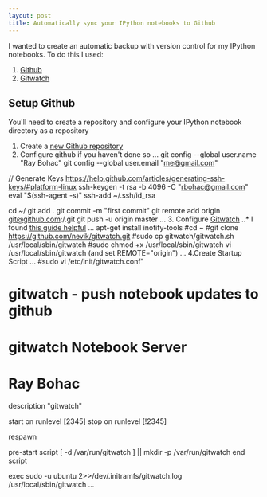 ```yaml
---
layout: post
title: Automatically sync your IPython notebooks to Github
---
```

I wanted to create an automatic backup with version control for my IPython notebooks. To do this I used:

1. [Github](https://github.com/)
2. [Gitwatch](https://github.com/nevik/gitwatch)

## Setup Github
You'll need to create a repository and configure your IPython notebook directory as a repository

1. Create a [new Github repository](https://help.github.com/articles/create-a-repo/)
2. Configure github if you haven't done so
...
git config --global user.name "Ray Bohac"
git config --global user.email "me@gmail.com"

// Generate Keys https://help.github.com/articles/generating-ssh-keys/#platform-linux
ssh-keygen -t rsa -b 4096 -C "rbohac@gmail.com"
eval "$(ssh-agent -s)"
ssh-add ~/.ssh/id_rsa

cd ~/<MYNOTEBOOKDIR>
git add .
git commit -m "first commit"
git remote add origin git@github.com:<USERNAME>/<REPO-NAME>.git
git push -u origin master
...
3. Configure [Gitwatch](https://github.com/nevik/gitwatch)
..* I found [this guide helpful](https://github.com/nevik/gitwatch/wiki/gitwatch-as-a-service-on-Debian-with-supervisord)
...
apt-get install inotify-tools
#cd ~
#git clone https://github.com/nevik/gitwatch.git
#sudo cp gitwatch/gitwatch.sh /usr/local/sbin/gitwatch
#sudo chmod +x /usr/local/sbin/gitwatch
vi /usr/local/sbin/gitwatch 
(and set REMOTE="origin")
...
4.Create Startup Script
...
#sudo vi /etc/init/gitwatch.conf"
# gitwatch - push notebook updates to github
#
# gitwatch Notebook Server
# Ray Bohac

description     "gitwatch"

start on runlevel [2345]
stop on runlevel [!2345]

respawn

pre-start script
    [ -d /var/run/gitwatch   ] || mkdir -p /var/run/gitwatch
end script

exec sudo -u ubuntu 2>>/dev/.initramfs/gitwatch.log /usr/local/sbin/gitwatch <MYNOTEBOOKDIR>
...
